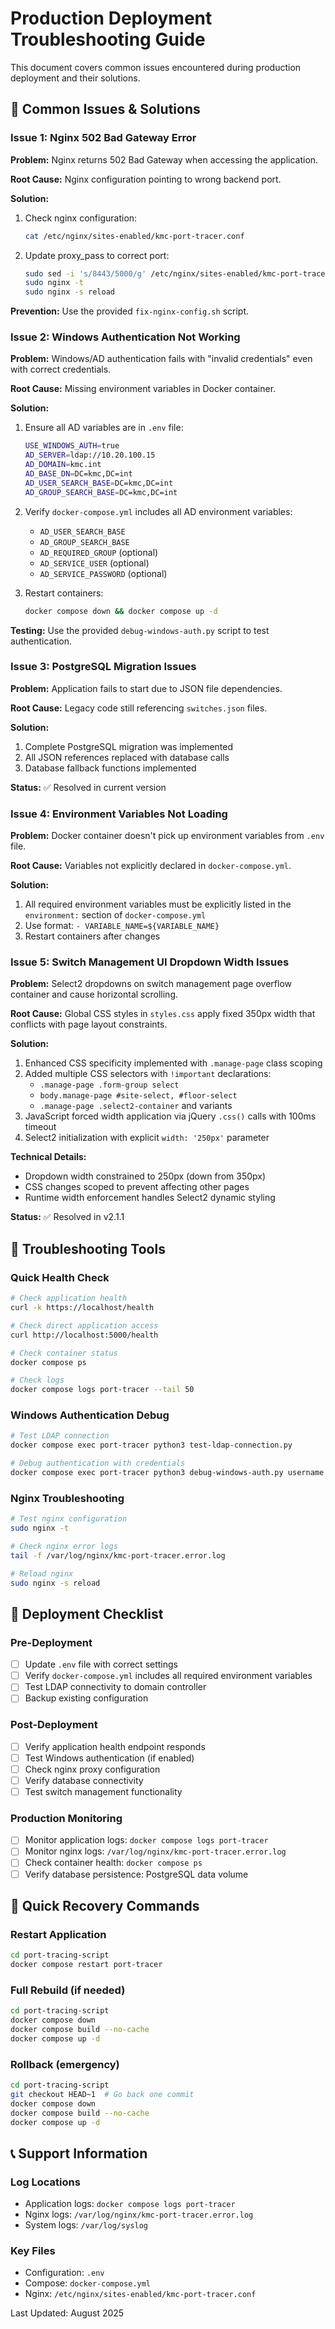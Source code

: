 # Production Deployment Troubleshooting Guide

This document covers common issues encountered during production deployment and their solutions.

## 🚨 Common Issues & Solutions

### Issue 1: Nginx 502 Bad Gateway Error

**Problem:** Nginx returns 502 Bad Gateway when accessing the application.

**Root Cause:** Nginx configuration pointing to wrong backend port.

**Solution:**
1. Check nginx configuration:
   ```bash
   cat /etc/nginx/sites-enabled/kmc-port-tracer.conf
   ```

2. Update proxy_pass to correct port:
   ```bash
   sudo sed -i 's/8443/5000/g' /etc/nginx/sites-enabled/kmc-port-tracer.conf
   sudo nginx -t
   sudo nginx -s reload
   ```

**Prevention:** Use the provided `fix-nginx-config.sh` script.

### Issue 2: Windows Authentication Not Working

**Problem:** Windows/AD authentication fails with "invalid credentials" even with correct credentials.

**Root Cause:** Missing environment variables in Docker container.

**Solution:**
1. Ensure all AD variables are in `.env` file:
   ```bash
   USE_WINDOWS_AUTH=true
   AD_SERVER=ldap://10.20.100.15
   AD_DOMAIN=kmc.int
   AD_BASE_DN=DC=kmc,DC=int
   AD_USER_SEARCH_BASE=DC=kmc,DC=int
   AD_GROUP_SEARCH_BASE=DC=kmc,DC=int
   ```

2. Verify `docker-compose.yml` includes all AD environment variables:
   - `AD_USER_SEARCH_BASE`
   - `AD_GROUP_SEARCH_BASE`
   - `AD_REQUIRED_GROUP` (optional)
   - `AD_SERVICE_USER` (optional)
   - `AD_SERVICE_PASSWORD` (optional)

3. Restart containers:
   ```bash
   docker compose down && docker compose up -d
   ```

**Testing:** Use the provided `debug-windows-auth.py` script to test authentication.

### Issue 3: PostgreSQL Migration Issues

**Problem:** Application fails to start due to JSON file dependencies.

**Root Cause:** Legacy code still referencing `switches.json` files.

**Solution:**
1. Complete PostgreSQL migration was implemented
2. All JSON references replaced with database calls
3. Database fallback functions implemented

**Status:** ✅ Resolved in current version

### Issue 4: Environment Variables Not Loading

**Problem:** Docker container doesn't pick up environment variables from `.env` file.

**Root Cause:** Variables not explicitly declared in `docker-compose.yml`.

**Solution:**
1. All required environment variables must be explicitly listed in the `environment:` section of `docker-compose.yml`
2. Use format: `- VARIABLE_NAME=${VARIABLE_NAME}`
3. Restart containers after changes

### Issue 5: Switch Management UI Dropdown Width Issues

**Problem:** Select2 dropdowns on switch management page overflow container and cause horizontal scrolling.

**Root Cause:** Global CSS styles in `styles.css` apply fixed 350px width that conflicts with page layout constraints.

**Solution:**
1. Enhanced CSS specificity implemented with `.manage-page` class scoping
2. Added multiple CSS selectors with `!important` declarations:
   - `.manage-page .form-group select`
   - `body.manage-page #site-select, #floor-select`
   - `.manage-page .select2-container` and variants
3. JavaScript forced width application via jQuery `.css()` calls with 100ms timeout
4. Select2 initialization with explicit `width: '250px'` parameter

**Technical Details:**
- Dropdown width constrained to 250px (down from 350px)
- CSS changes scoped to prevent affecting other pages
- Runtime width enforcement handles Select2 dynamic styling

**Status:** ✅ Resolved in v2.1.1

## 🔧 Troubleshooting Tools

### Quick Health Check
```bash
# Check application health
curl -k https://localhost/health

# Check direct application access
curl http://localhost:5000/health

# Check container status
docker compose ps

# Check logs
docker compose logs port-tracer --tail 50
```

### Windows Authentication Debug
```bash
# Test LDAP connection
docker compose exec port-tracer python3 test-ldap-connection.py

# Debug authentication with credentials
docker compose exec port-tracer python3 debug-windows-auth.py username password
```

### Nginx Troubleshooting
```bash
# Test nginx configuration
sudo nginx -t

# Check nginx error logs
tail -f /var/log/nginx/kmc-port-tracer.error.log

# Reload nginx
sudo nginx -s reload
```

## 📝 Deployment Checklist

### Pre-Deployment
- [ ] Update `.env` file with correct settings
- [ ] Verify `docker-compose.yml` includes all required environment variables
- [ ] Test LDAP connectivity to domain controller
- [ ] Backup existing configuration

### Post-Deployment
- [ ] Verify application health endpoint responds
- [ ] Test Windows authentication (if enabled)
- [ ] Check nginx proxy configuration
- [ ] Verify database connectivity
- [ ] Test switch management functionality

### Production Monitoring
- [ ] Monitor application logs: `docker compose logs port-tracer`
- [ ] Monitor nginx logs: `/var/log/nginx/kmc-port-tracer.error.log`
- [ ] Check container health: `docker compose ps`
- [ ] Verify database persistence: PostgreSQL data volume

## 🚀 Quick Recovery Commands

### Restart Application
```bash
cd port-tracing-script
docker compose restart port-tracer
```

### Full Rebuild (if needed)
```bash
cd port-tracing-script
docker compose down
docker compose build --no-cache
docker compose up -d
```

### Rollback (emergency)
```bash
cd port-tracing-script
git checkout HEAD~1  # Go back one commit
docker compose down
docker compose build --no-cache
docker compose up -d
```

## 📞 Support Information

### Log Locations
- Application logs: `docker compose logs port-tracer`
- Nginx logs: `/var/log/nginx/kmc-port-tracer.error.log`
- System logs: `/var/log/syslog`

### Key Files
- Configuration: `.env`
- Compose: `docker-compose.yml`
- Nginx: `/etc/nginx/sites-enabled/kmc-port-tracer.conf`

Last Updated: August 2025
